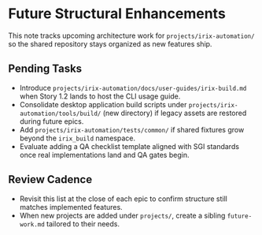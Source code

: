 # Future Structural Enhancements

This note tracks upcoming architecture work for `projects/irix-automation/` so the shared repository stays organized as new features ship.

## Pending Tasks
- Introduce `projects/irix-automation/docs/user-guides/irix-build.md` when Story 1.2 lands to host the CLI usage guide.
- Consolidate desktop application build scripts under `projects/irix-automation/tools/build/` (new directory) if legacy assets are restored during future epics.
- Add `projects/irix-automation/tests/common/` if shared fixtures grow beyond the `irix_build` namespace.
- Evaluate adding a QA checklist template aligned with SGI standards once real implementations land and QA gates begin.

## Review Cadence
- Revisit this list at the close of each epic to confirm structure still matches implemented features.
- When new projects are added under `projects/`, create a sibling `future-work.md` tailored to their needs.
